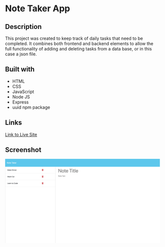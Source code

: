 # Note Taker App

## Description
This project was created to keep track of daily tasks that need to be completed.
It combines both frontend and backend elements to allow the full functionality of
adding and deleting tasks from a data base, or in this case a json file.

## Built with
- HTML
- CSS
- JavaScript
- Node JS
- Express
- uuid npm package

## Links
[Link to Live Site]()

## Screenshot
![Note Taker App Screenshot](./images/screenshot-1.png)